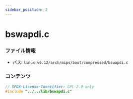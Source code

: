 ```yaml
---
sidebar_position: 2
---
```

# bswapdi.c

### ファイル情報

- パス: `linux-v6.12/arch/mips/boot/compressed/bswapdi.c`

### コンテンツ

```c
// SPDX-License-Identifier: GPL-2.0-only
#include "../../lib/bswapdi.c"

```
